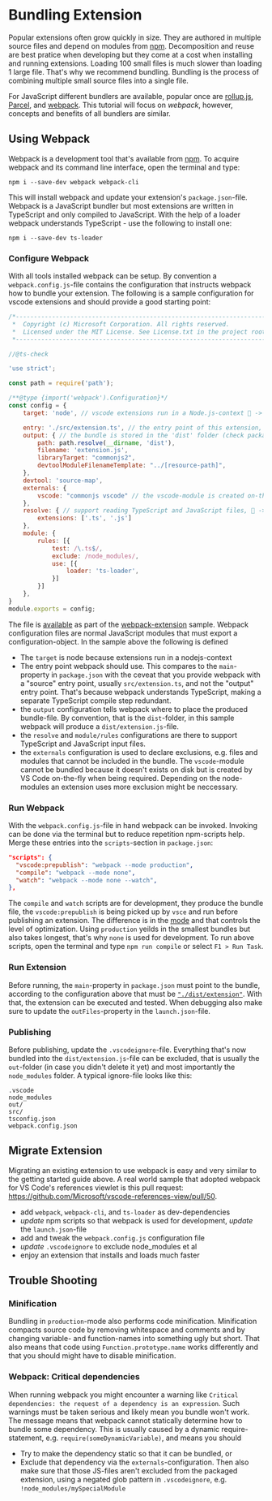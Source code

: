 # Bundling Extension

Popular extensions often grow quickly in size. They are authored in multiple source files and depend on modules from [npm](https://www.npmjs.com). Decomposition and reuse are best pratice when developing but they come at a cost when installing and running extensions. Loading 100 small files is much slower than loading 1 large file. That's why we recommend bundling. Bundling is the process of combining multiple small source files into a single file.

For JavaScript different bundlers are available, popular once are [rollup.js](https://rollupjs.org), [Parcel](https://parceljs.org), and [webpack](https://webpack.js.org/). This tutorial will focus on *webpack*, however, concepts and benefits of all bundlers are similar.

## Using Webpack

Webpack is a development tool that's available from [npm](https://www.npmjs.com). To acquire webpack and its command line interface, open the terminal and type:

`npm i --save-dev webpack webpack-cli`

This will install webpack and update your extension's `package.json`-file. Webpack is a JavaScript bundler but most extensions are written in TypeScript and only compiled to JavaScript. With the help of a loader webpack understands TypeScript - use the following to install one:

`npm i --save-dev ts-loader`

### Configure Webpack

With all tools installed webpack can be setup. By convention a `webpack.config.js`-file contains the configuration that instructs webpack how to bundle your extension. The following is a sample configuration for vscode extensions and should provide a good starting point:

```js
/*---------------------------------------------------------------------------------------------
 *  Copyright (c) Microsoft Corporation. All rights reserved.
 *  Licensed under the MIT License. See License.txt in the project root for license information.
 *--------------------------------------------------------------------------------------------*/

//@ts-check

'use strict';

const path = require('path');

/**@type {import('webpack').Configuration}*/
const config = {
    target: 'node', // vscode extensions run in a Node.js-context 📖 -> https://webpack.js.org/configuration/node/

    entry: './src/extension.ts', // the entry point of this extension, 📖 -> https://webpack.js.org/configuration/entry-context/
    output: { // the bundle is stored in the 'dist' folder (check package.json), 📖 -> https://webpack.js.org/configuration/output/
        path: path.resolve(__dirname, 'dist'),
        filename: 'extension.js',
        libraryTarget: "commonjs2",
        devtoolModuleFilenameTemplate: "../[resource-path]",
    },
    devtool: 'source-map',
    externals: {
        vscode: "commonjs vscode" // the vscode-module is created on-the-fly and must be excluded. Add other modules that cannot be webpack'ed, 📖 -> https://webpack.js.org/configuration/externals/
    },
    resolve: { // support reading TypeScript and JavaScript files, 📖 -> https://github.com/TypeStrong/ts-loader
        extensions: ['.ts', '.js']
    },
    module: {
        rules: [{
            test: /\.ts$/,
            exclude: /node_modules/,
            use: [{
                loader: 'ts-loader',
            }]
        }]
    },
}
module.exports = config;
```

The file is [available](https://github.com/Microsoft/vscode-extension-samples/blob/master/webpack-sample/webpack.config.js) as part of the [webpack-extension](https://github.com/Microsoft/vscode-extension-samples/blob/master/webpack-sample) sample. Webpack configuration files are normal JavaScript modules that must export a configuration-object. In the sample above the following is defined

* The `target` is node because extensions run in a nodejs-context
* The entry point webpack should use. This compares to the `main`-property in `package.json` with the ceveat that you provide webpack with a "source" entry point, usually `src/extension.ts`, and not the "output" entry point. That's because webpack understands TypeScript, making a separate TypeScript compile step redundant.
* the `output` configuration tells webpack where to place the produced bundle-file. By convention, that is the `dist`-folder, in this sample webpack will produce a `dist/extension.js`-file.
* the `resolve` and `module/rules` configurations are there to support TypeScript and JavaScript input files.
* the `externals` configuration is used to declare exclusions, e.g. files and modules that cannot be included in the bundle. The `vscode`-module cannot be bundled because it doesn't exists on disk but is created by VS Code on-the-fly when being required. Depending on the node-modules an extension uses more exclusion might be neccessary.

### Run Webpack

With the `webpack.config.js`-file in hand webpack can be invoked. Invoking can be done via the terminal but to reduce repetition npm-scripts help. Merge these entries into the `scripts`-section in `package.json`:

```json
"scripts": {
  "vscode:prepublish": "webpack --mode production",
  "compile": "webpack --mode none",
  "watch": "webpack --mode none --watch",
},
```

The `compile` and `watch` scripts are for development, they produce the bundle file, the `vscode:prepublish` is being picked up by `vsce` and run before publishing an extension. The difference is in the [mode](https://webpack.js.org/concepts/mode/) and that controls the level of optimization. Using `production` yeilds in the smallest bundles but also takes longest, that's why `none` is used for development. To run above scripts, open the terminal and type `npm run compile` or select `F1 > Run Task`.

### Run Extension

Before running, the `main`-property in `package.json` must point to the bundle, according to the configuration above that must be [`"./dist/extension"`](https://github.com/Microsoft/vscode-references-view/blob/d649d01d369e338bbe70c86e03f28269cbf87027/package.json#L26). With that, the extension can be executed and tested. When debugging also make sure to update the `outFiles`-property in the `launch.json`-file.

### Publishing

Before publishing, update the `.vscodeignore`-file. Everything that's now bundled into the `dist/extension.js`-file can be excluded, that is usually the `out`-folder (in case you didn't delete it yet) and most importantly the `node_modules` folder. A typical ignore-file looks like this:

```
.vscode
node_modules
out/
src/
tsconfig.json
webpack.config.json
```

## Migrate Extension

Migrating an existing extension to use webpack is easy and very similar to the getting started guide above. A real world sample that adopted webpack for VS Code's references viewlet is this pull request: https://github.com/Microsoft/vscode-references-view/pull/50.

* add `webpack`, `webpack-cli`, and `ts-loader` as dev-dependencies
* *update* npm scripts so that webpack is used for development, *update* the `launch.json`-file
* add and tweak the `webpack.config.js` configuration file
* *update* `.vscodeignore` to exclude node_modules et al
* enjoy an extension that installs and loads much faster

## Trouble Shooting

### Minification

Bundling in `production`-mode also performs code minification. Minification compacts source code by removing whitespace and comments and by changing variable- and function-names into something ugly but short. That also means that code using `Function.prototype.name` works differently and that you should might have to disable minification.

### Webpack: Critical dependencies

When running webpack you might encounter a warning like `Critical dependencies: the request of a dependency is an expression`. Such warnings must be taken serious and likely mean you bundle won't work. The message means that webpack cannot statically determine how to bundle some dependency. This is usually caused by a dynamic require-statement, e.g. `require(someDynamicVariable)`, and means you should

* Try to make the dependency static so that it can be bundled, or
* Exclude that dependency via the `externals`-configuration. Then also make sure that those JS-files aren't excluded from the packaged extension, using a negated glob pattern in `.vscodeignore`, e.g. `!node_modules/mySpecialModule`
